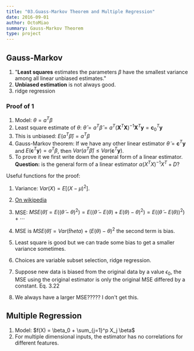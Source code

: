 ```yaml
---
title: "03.Guass-Markov Theorem and Multiple Regression"
date: 2016-09-01
author: OctoMiao
summary: Gauss-Markov Theorem
type: project
---
```



## Gauss-Markov

1. "**Least squares** estimates the parameters $\beta$ have the smallest variance among all linear unbiased estimates."
2. **Unbiased estimation** is not always good.
3. ridge regression

### Proof of 1

1. Model: $\theta = a^T \beta$
2. Least square estimate of $\theta$: $\hat\theta = a^T \hat \beta = a^T ( \mathbf X^T \mathbf X )^{-1} \mathbf X^T \mathbf y = \mathbf c_0^T \mathbf y$
3. This is unbiased: $E(a^T\hat\beta) = a^T\beta$
4. Gauss-Markov theorem: If we have any other linear estimator $\tilde \theta = \mathbf c^T \mathbf y$ and $E(\mathbf c^T \mathbf y)=a^T \beta$, then $Var(a^T\hat \beta)\leq Var(\mathbf c^T \mathbf y)$.
5. To prove it we first write down the general form of a linear estimator. **Question:** is the general form of a linear estimator $\alpha (X^T X)^{-1} X^T + D$?



Useful functions for the proof:

1. Variance: $Var(X) = E[ (X - \mu)^2 ]$.
2. [On wikipedia](https://en.wikipedia.org/wiki/Gauss%E2%80%93Markov_theorem#Proof)


1. MSE: $MSE(\tilde\theta) = E( (\tilde\theta -\theta)^2 ) = E( (\tilde \theta - E(\theta) + E(\theta) - \theta)^2 ) = E( (\tilde\theta - E(\theta))^2 ) + \cdots$
2. MSE is $MSE(\tilde \theta) = Var(\tilde theta) + (E(\theta) -\theta)^2$ the second term is bias.
3. Least square is good but we can trade some bias to get a smaller variance sometimes.
4. Choices are variable subset selection, ridge regression.



1. Suppose new data is biased from the original data by a value $\epsilon_0$, the MSE using the original estimator is only the original MSE differed by a constant. Eq. 3.22
2. We always have a larger MSE????? I don't get this.


## Multiple Regression

1. Model: $f(X) = \beta_0 + \sum_{j=1}^p X_j \beta$
2. For multiple dimensional inputs, the estimator has no correlations for different features.
